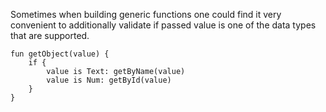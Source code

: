 Sometimes when building generic functions one could find it very convenient to additionally validate if passed value is one of the data types that are supported.

```ab
fun getObject(value) {
	if {
		value is Text: getByName(value)
		value is Num: getById(value)
	}
}
```
